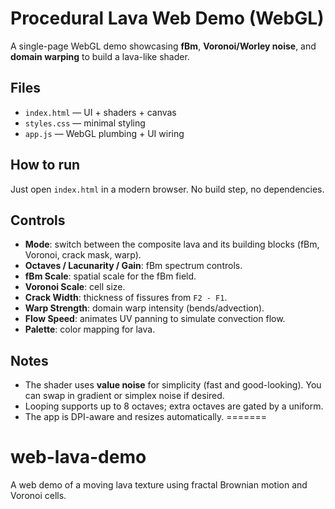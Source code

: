 # Procedural Lava Web Demo (WebGL)
A single-page WebGL demo showcasing **fBm**, **Voronoi/Worley noise**, and **domain warping** to build a lava-like shader.

## Files
- `index.html` — UI + shaders + canvas
- `styles.css` — minimal styling
- `app.js` — WebGL plumbing + UI wiring

## How to run
Just open `index.html` in a modern browser. No build step, no dependencies.

## Controls
- **Mode**: switch between the composite lava and its building blocks (fBm, Voronoi, crack mask, warp).
- **Octaves / Lacunarity / Gain**: fBm spectrum controls.
- **fBm Scale**: spatial scale for the fBm field.
- **Voronoi Scale**: cell size.
- **Crack Width**: thickness of fissures from `F2 - F1`.
- **Warp Strength**: domain warp intensity (bends/advection).
- **Flow Speed**: animates UV panning to simulate convection flow.
- **Palette**: color mapping for lava.

## Notes
- The shader uses **value noise** for simplicity (fast and good-looking). You can swap in gradient or simplex noise if desired.
- Looping supports up to 8 octaves; extra octaves are gated by a uniform.
- The app is DPI-aware and resizes automatically.
=======
# web-lava-demo
A web demo of a moving lava texture using fractal Brownian motion and Voronoi cells.
